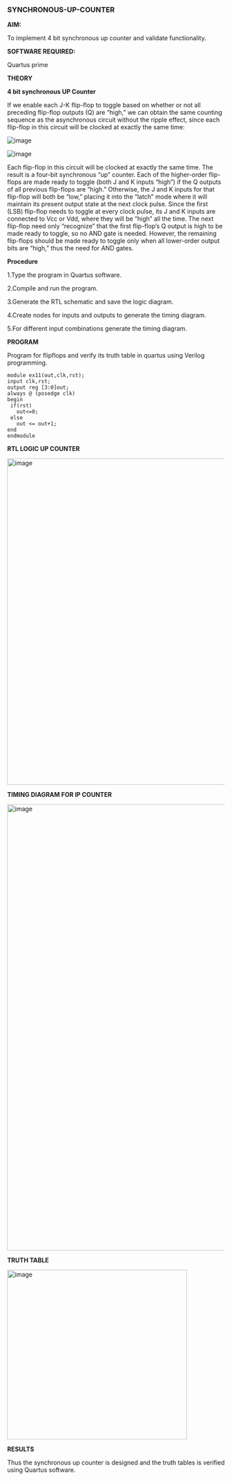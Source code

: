 ### SYNCHRONOUS-UP-COUNTER

**AIM:**

To implement 4 bit synchronous up counter and validate functionality.

**SOFTWARE REQUIRED:**

Quartus prime

**THEORY**

**4 bit synchronous UP Counter**

If we enable each J-K flip-flop to toggle based on whether or not all preceding flip-flop outputs (Q) are “high,” we can obtain the same counting sequence as the asynchronous circuit without the ripple effect, since each flip-flop in this circuit will be clocked at exactly the same time:

![image](https://github.com/naavaneetha/SYNCHRONOUS-UP-COUNTER/assets/154305477/d5db3fa0-e413-404c-b80e-b2f39d82e7e8)


![image](https://github.com/naavaneetha/SYNCHRONOUS-UP-COUNTER/assets/154305477/52cb61eb-d04b-442d-810c-31185a68410b)

Each flip-flop in this circuit will be clocked at exactly the same time.
The result is a four-bit synchronous “up” counter. Each of the higher-order flip-flops are made ready to toggle (both J and K inputs “high”) if the Q outputs of all previous flip-flops are “high.”
Otherwise, the J and K inputs for that flip-flop will both be “low,” placing it into the “latch” mode where it will maintain its present output state at the next clock pulse.
Since the first (LSB) flip-flop needs to toggle at every clock pulse, its J and K inputs are connected to Vcc or Vdd, where they will be “high” all the time.
The next flip-flop need only “recognize” that the first flip-flop’s Q output is high to be made ready to toggle, so no AND gate is needed.
However, the remaining flip-flops should be made ready to toggle only when all lower-order output bits are “high,” thus the need for AND gates.

**Procedure**

1.Type the program in Quartus software.

2.Compile and run the program.

3.Generate the RTL schematic and save the logic diagram.

4.Create nodes for inputs and outputs to generate the timing diagram.

5.For different input combinations generate the timing diagram.

**PROGRAM**

Program for flipflops and verify its truth table in quartus using Verilog programming. 

    module ex11(out,clk,rst);
    input clk,rst;
    output reg [3:0]out;
    always @ (posedge clk)
    begin
     if(rst)
       out<=0;
     else 
       out <= out+1;
    end
    endmodule
**RTL LOGIC UP COUNTER**

<img width="1324" height="755" alt="image" src="https://github.com/user-attachments/assets/a2743aeb-bf44-4c10-9572-f46df976f7bb" />


**TIMING DIAGRAM FOR IP COUNTER**

<img width="1919" height="1032" alt="image" src="https://github.com/user-attachments/assets/a843d0ba-cfbc-4ad6-97a4-7e863e9904a0" />


**TRUTH TABLE**

<img width="416" height="392" alt="image" src="https://github.com/user-attachments/assets/21cd453b-3d30-40f8-989e-8c98e6425c7f" />


**RESULTS**

Thus the synchronous up counter is designed and the truth tables is verified using Quartus software.
